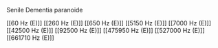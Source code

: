 Senile Dementia paranoide

[[60 Hz (E)]]
[[260 Hz (E)]]
[[650 Hz (E)]]
[[5150 Hz (E)]]
[[7000 Hz (E)]]
[[42500 Hz (E)]]
[[92500 Hz (E)]]
[[475950 Hz (E)]]
[[527000 Hz (E)]]
[[661710 Hz (E)]]